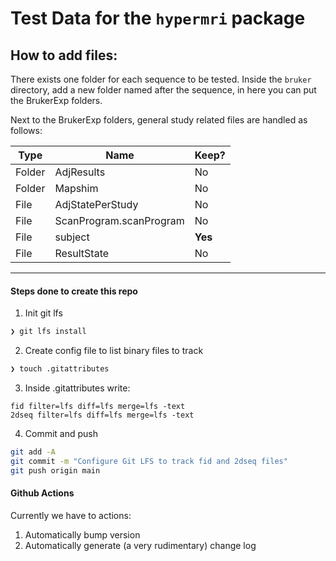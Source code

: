 # Test Data for the `hypermri` package


## How to add files:

There exists one folder for each sequence to be tested. Inside the `bruker` directory,
add a new folder named after the sequence, in here you can put the BrukerExp folders.

Next to the BrukerExp folders, general study related files are handled as follows:


|  Type  |          Name              |  Keep?  |
|--------|----------------------------|---------|
| Folder | AdjResults                 | No      |
| Folder | Mapshim                    | No      |
| File   | AdjStatePerStudy           | No      |
| File   | ScanProgram.scanProgram    | No      |
| File   | subject                    | **Yes** |
| File   | ResultState                | No      |

---


#### Steps done to create this repo

1. Init git lfs

```bash
❯ git lfs install
```

2. Create config file to list binary files to track
```bash
❯ touch .gitattributes
```

3. Inside .gitattributes write:
```
fid filter=lfs diff=lfs merge=lfs -text
2dseq filter=lfs diff=lfs merge=lfs -text
```

4. Commit and push
``` bash
git add -A
git commit -m "Configure Git LFS to track fid and 2dseq files"
git push origin main
```


#### Github Actions

Currently we have to actions:

1. Automatically bump version
2. Automatically generate (a very rudimentary) change log